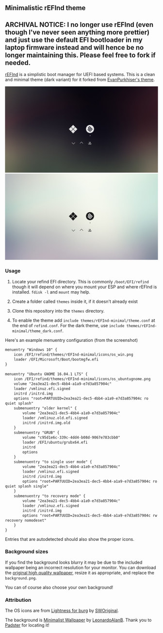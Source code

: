 ## Minimalistic rEFInd theme

## ARCHIVAL NOTICE: I no longer use rEFInd (even though I've never seen anything more prettier) and just use the default EFI bootloader in my laptop firmware instead and will hence be no longer maintaining this. Please feel free to fork if needed.

[rEFInd](http://www.rodsbooks.com/refind/) is a simplistic boot manager for UEFI
based systems. This is a clean and minimal theme (dark variant) for it forked from [EvanPurkhiser's theme](https://github.com/EvanPurkhiser/rEFInd-minimal).

![rEFInd Minimalistic Dark](screenshot_001.png)
![rEFInd Minimalistic](screenshot_002.png)

### Usage

 1. Locate your refind EFI directory. This is commonly `/boot/EFI/refind`
    though it will depend on where you mount your ESP and where rEFInd is
    installed. `fdisk -l` and `mount` may help.

 2. Create a folder called `themes` inside it, if it doesn't already exist

 3. Clone this repository into the `themes` directory.

 4. To enable the theme add `include themes/rEFInd-minimal/theme.conf` at the end of
    `refind.conf`. For the dark theme, use `include themes/rEFInd-minimal/theme_dark.conf`.

Here's an example menuentry configuration (from the screenshot)

```nginx
menuentry "Windows 10" {
	icon /EFI/refind/themes/rEFInd-minimal/icons/os_win.png
	loader /EFI/Microsoft/Boot/bootmgfw.efi
}

menuentry "Ubuntu GNOME 16.04.1 LTS" {
	icon /EFI/refind/themes/rEFInd-minimal/icons/os_ubuntugnome.png
	volume "2ea3ea21-dec5-4bb4-a1a9-e7d3a857904c"
	loader /vmlinuz.efi.signed
	initrd /initrd.img
	options "root=PARTUUID=2ea3ea21-dec5-4bb4-a1a9-e7d3a857904c ro quiet splash"
	submenuentry "older kernel" {
		volume "2ea3ea21-dec5-4bb4-a1a9-e7d3a857904c"
		loader /vmlinuz.old.efi.signed
		initrd /initrd.img.old
	}
	submenuentry "GRUB" {
		volume "c95d1e6c-339c-4dd4-b08d-9067e783cbb0"
		loader /EFI/ubuntu/grubx64.efi
		initrd
		options
	}
	submenuentry "to single user mode" {
		volume "2ea3ea21-dec5-4bb4-a1a9-e7d3a857904c"
		loader /vmlinuz.efi.signed
		initrd /initrd.img
		options "root=PARTUUID=2ea3ea21-dec5-4bb4-a1a9-e7d3a857904c ro quiet splash single"
	}
	submenuentry "to recovery mode" {
		volume "2ea3ea21-dec5-4bb4-a1a9-e7d3a857904c"
		loader /vmlinuz.efi.signed
		initrd /initrd.img
		options "root=PARTUUID=2ea3ea21-dec5-4bb4-a1a9-e7d3a857904c rw recovery nomodeset"
	}
}
```

Entries that are autodetected should also show the proper icons.

### Background sizes

If you find the background looks blurry it may be due to the included wallpaper
being an incorrect resolution for your monitor. You can download the [original
high quality wallpaper][wallpaper], resize it as appropriate, and replace the
`background.png`.

You can of course also choose your own background!

### Attribution

The OS icons are from [Lightness for burg][icons] by [SWOriginal][icon-author].

The background is [Minimalist Wallpaper][wallpaper] by
[LeonardoAIanB][wallpaper-author]. Thank you to [Padster][padster] for locating
it!

[icons]: http://sworiginal.deviantart.com/art/Lightness-for-burg-181461810
[icon-author]: http://sworiginal.deviantart.com/

[padster]: https://github.com/theRealPadster
[wallpaper]: http://leonardoalanb.deviantart.com/art/Minimalist-wallpaper-295519786
[wallpaper-author]: http://leonardoalanb.deviantart.com/
